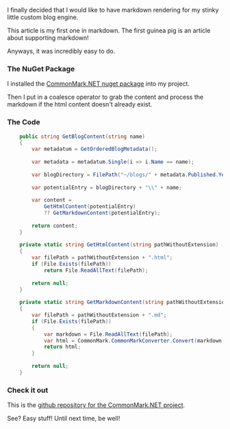 I finally decided that I would like to have markdown rendering for my stinky little custom blog engine.

This article is my first one in markdown. The first guinea pig is an article about supporting markdown!

Anyways, it was incredibly easy to do.

### The NuGet Package

I installed the [CommonMark.NET nuget package](https://www.nuget.org/packages/CommonMark.NET/) into my project.

Then I put in a coalesce operator to grab the content and process the markdown if the html content doesn't already exist.

### The Code
```C#
    public string GetBlogContent(string name)
    {
        var metadatum = GetOrderedBlogMetadata();
    
        var metadata = metadatum.Single(i => i.Name == name);
    
        var blogDirectory = FilePath("~/blogs/" + metadata.Published.Year + "/");
    
        var potentialEntry = blogDirectory + "\\" + name;
    
        var content = 
            GetHtmlContent(potentialEntry) 
            ?? GetMarkdownContent(potentialEntry);
    
        return content;
    }
    
    private static string GetHtmlContent(string pathWithoutExtension)
    {
        var filePath = pathWithoutExtension + ".html";
        if (File.Exists(filePath))
            return File.ReadAllText(filePath);
    
        return null;
    }
    
    private static string GetMarkdownContent(string pathWithoutExtension)
    {
        var filePath = pathWithoutExtension + ".md";
        if (File.Exists(filePath))
        {
            var markdown = File.ReadAllText(filePath);
            var html = CommonMark.CommonMarkConverter.Convert(markdown);
            return html;
        }
    
        return null;
    }
```

### Check it out
This is the [github repository for the CommonMark.NET project](https://github.com/Knagis/CommonMark.NET).

See? Easy stuff! Until next time, be well!
